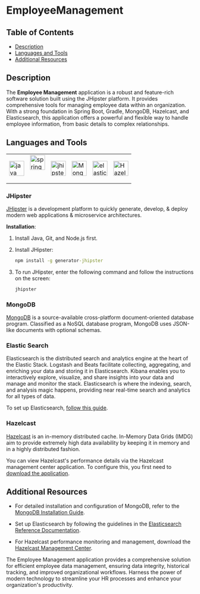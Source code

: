 # EmployeeManagement

## Table of Contents

- [Description](#description)
- [Languages and Tools](#languages-and-tools)
- [Additional Resources](#additional-resources)

## Description

The **Employee Management** application is a robust and feature-rich software solution built using the JHipster platform. It provides comprehensive tools for managing employee data within an organization. With a strong foundation in Spring Boot, Gradle, MongoDB, Hazelcast, and Elasticsearch, this application offers a powerful and flexible way to handle employee information, from basic details to complex relationships.

## Languages and Tools

<table>
    <tbody>
        <tr valign="top">
            <td> <p align="left"> <a href="https://www.java.com" target="_blank" rel="noreferrer"> <img src="https://www.vectorlogo.zone/logos/java/java-icon.svg" title="Java" alt="java" width="40" height="40"/> </a> </td>
            <td> <a href="https://spring.io/" target="_blank" rel="noreferrer"> <img src="https://www.vectorlogo.zone/logos/springio/springio-icon.svg" title="Spring Boot" alt="spring" width="40" height="40"/> </a> </td>
            <td> <p align="left"> <a href="https://www.jhipster.tech/" target="_blank" rel="noreferrer"> <img src="https://www.jhipster.tech/jhipster-artwork/logos/JHipster%20bowtie%20-%20square.png" title="JHipster" alt="jhipster" width="40" height="40"/> </a> </td>
            <td> <p align="left"> <a href="https://www.mongodb.com/" target="_blank" rel="noreferrer"> <img src="https://s3-symbol-logo.tradingview.com/mongodb--big.svg" title="MongoDB" alt="MongoDB" width="40" height="40"/> </a> </td>
            <td> <p align="left"> <a href="https://www.elastic.co/" target="_blank" rel="noreferrer"> <img src="https://logowik.com/content/uploads/images/elasticsearch6390.jpg" title="Elastic Search" alt="elastic-search" width="40" height="40"/> </a> </td>
            <td> <p align="left"> <a href="https://hazelcast.com/open-source-projects/" target="_blank" rel="noreferrer"> <img src="https://upload.wikimedia.org/wikipedia/commons/9/96/HazelcastLogo-Blue_Dark_Square.svg" title="Hazelcast" alt="Hazelcast" width="40" height="40"/> </a> </td>
        </p>
        </tr>
    </tbody>
</table>



### JHipster

[JHipster](https://www.jhipster.tech/) is a development platform to quickly generate, develop, & deploy modern web applications & microservice architectures.

**Installation**:

1. Install Java, Git, and Node.js first.

2. Install JHipster:

    ```cmd
    npm install -g generator-jhipster
    ```

3. To run JHipster, enter the following command and follow the instructions on the screen:

    ```cmd
    jhipster
    ```

### MongoDB

[MongoDB](https://www.mongodb.com/) is a source-available cross-platform document-oriented database program. Classified as a NoSQL database program, MongoDB uses JSON-like documents with optional schemas.

### Elastic Search

Elasticsearch is the distributed search and analytics engine at the heart of the Elastic Stack. Logstash and Beats facilitate collecting, aggregating, and enriching your data and storing it in Elasticsearch. Kibana enables you to interactively explore, visualize, and share insights into your data and manage and monitor the stack. Elasticsearch is where the indexing, search, and analysis magic happens, providing near real-time search and analytics for all types of data.

To set up Elasticsearch, [follow this guide](https://www.elastic.co/guide/en/elasticsearch/reference/current/install-elasticsearch.html).

### Hazelcast

[Hazelcast](https://hazelcast.com/open-source-projects/) is an in-memory distributed cache. In-Memory Data Grids (IMDG) aim to provide extremely high data availability by keeping it in memory and in a highly distributed fashion.

You can view Hazelcast's performance details via the Hazelcast management center application. To configure this, you first need to [download the application](https://hazelcast.com/open-source-projects/downloads).

## Additional Resources

- For detailed installation and configuration of MongoDB, refer to the [MongoDB Installation Guide](https://www.mongodb.com/docs/manual/administration/install-community/).

- Set up Elasticsearch by following the guidelines in the [Elasticsearch Reference Documentation](https://www.elastic.co/guide/en/elasticsearch/reference/current/install-elasticsearch.html).

- For Hazelcast performance monitoring and management, download the [Hazelcast Management Center](https://hazelcast.com/open-source-projects/downloads).

The Employee Management application provides a comprehensive solution for efficient employee data management, ensuring data integrity, historical tracking, and improved organizational workflows. Harness the power of modern technology to streamline your HR processes and enhance your organization's productivity.
